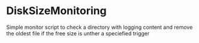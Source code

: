 # DiskSizeMonitoring

Simple monitor script to check a directory with logging content and remove the 
oldest file if the free size is unther a speciefied trigger
